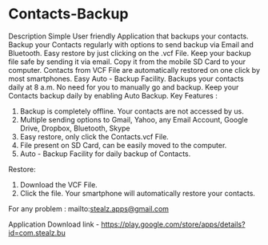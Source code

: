Contacts-Backup
===============

Description
Simple User friendly Application that backups your contacts. Backup your Contacts regularly with options to send backup via Email and Bluetooth. Easy restore by just clicking on the .vcf File. Keep your backup file safe by sending it via email. Copy it from the mobile SD Card to your computer. Contacts from VCF File are automatically restored on one click by most smartphones. Easy Auto - Backup Facility. Backups your contacts daily at 8 a.m. No need for you to manually go and backup. Keep your Contacts backup daily by enabling Auto Backup.
Key Features :

1. Backup is completely offline. Your contacts are not accessed by us. 
2. Multiple sending options to Gmail, Yahoo, any Email Account, Google Drive, Dropbox, Bluetooth, Skype
3. Easy restore, only click the Contacts.vcf File.
4. File present on SD Card, can be easily moved to the computer.
5. Auto - Backup Facility for daily backup of Contacts.

Restore:
1. Download the VCF File.
2. Click the file. Your smartphone will automatically restore your contacts.

For any problem : mailto:stealz.apps@gmail.com

Application Download link - https://play.google.com/store/apps/details?id=com.stealz.bu
